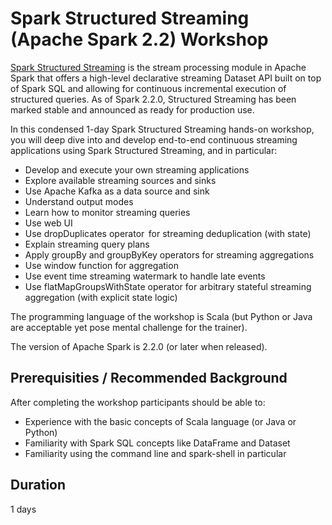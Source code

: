 # Spark Structured Streaming (Apache Spark 2.2) Workshop

[Spark Structured Streaming](https://jaceklaskowski.gitbooks.io/spark-structured-streaming) is the stream processing module in Apache Spark that offers a high-level declarative streaming Dataset API built on top of Spark SQL and allowing for continuous incremental execution of structured queries. As of Spark 2.2.0, Structured Streaming has been marked stable and announced as ready for production use.

In this condensed 1-day Spark Structured Streaming hands-on workshop, you will deep dive into and develop end-to-end continuous streaming applications using Spark Structured Streaming, and in particular:

* Develop and execute your own streaming applications
* Explore available streaming sources and sinks
* Use Apache Kafka as a data source and sink
* Understand output modes
* Learn how to monitor streaming queries
* Use web UI
* Use dropDuplicates operator  for streaming deduplication (with state)
* Explain streaming query plans
* Apply groupBy and groupByKey operators for streaming aggregations
* Use window function for aggregation
* Use event time streaming watermark to handle late events
* Use flatMapGroupsWithState operator for arbitrary stateful streaming aggregation (with explicit state logic)

The programming language of the workshop is Scala (but Python or Java are acceptable yet pose mental challenge for the trainer).

The version of Apache Spark is 2.2.0 (or later when released).

## Prerequisities / Recommended Background

After completing the workshop participants should be able to:

* Experience with the basic concepts of Scala language (or Java or Python)
* Familiarity with Spark SQL concepts like DataFrame and Dataset
* Familiarity using the command line and spark-shell in particular

## Duration

1 days
